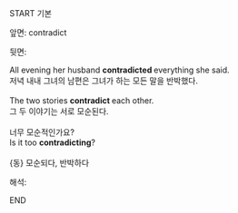 START
기본

앞면:
contradict


뒷면:
<div><div>All evening her husband <b>contradicted </b>everything she said. </div><div>저녁 내내 그녀의 남편은 그녀가 하는 모든 말을 반박했다.</div></div><div><br></div><div>The two stories <b>contradict </b>each other. </div><div><div>그 두 이야기는 서로 모순된다.</div></div><div><br></div><div><div><div>너무 모순적인가요?</div></div><div><div>Is it too <b>contradicting</b>?</div></div></div><div><br></div><div>{동} 모순되다, 반박하다</div>


해석:
<!--ID: 1746614453664-->
END
